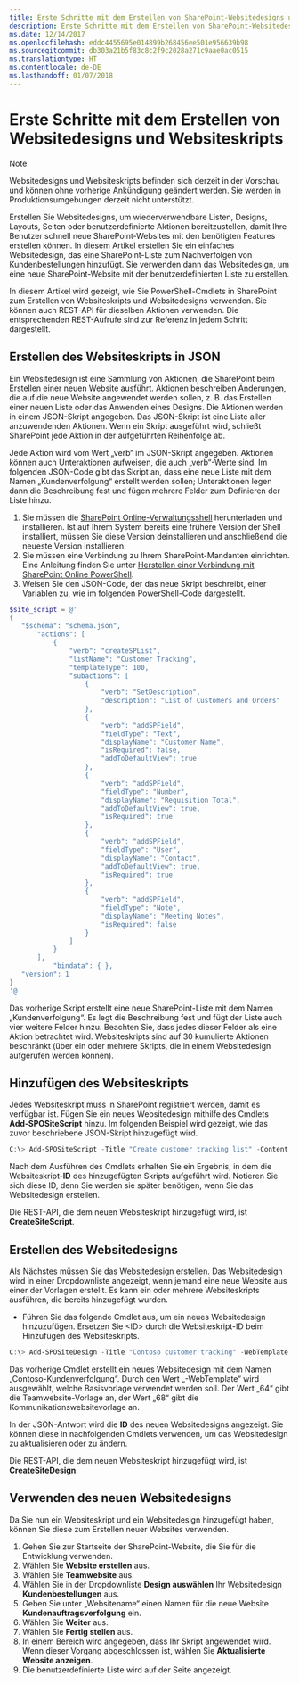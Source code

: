 ```yaml
---
title: Erste Schritte mit dem Erstellen von SharePoint-Websitedesigns und -Websiteskripts
description: Erste Schritte mit dem Erstellen von SharePoint-Websitedesigns und -Websiteskripts, aus denen Benutzer ihre eigenen Websites erstellen.
ms.date: 12/14/2017
ms.openlocfilehash: eddc4455695e014899b268456ee501e956639b98
ms.sourcegitcommit: db303a21b5f83c8c2f9c2028a271c9aae0ac0515
ms.translationtype: HT
ms.contentlocale: de-DE
ms.lasthandoff: 01/07/2018
---
```

# <a name="get-started-creating-site-designs-and-site-scripts"></a>Erste Schritte mit dem Erstellen von Websitedesigns und Websiteskripts

> [!NOTE]
> Websitedesigns und Websiteskripts befinden sich derzeit in der Vorschau und können ohne vorherige Ankündigung geändert werden. Sie werden in Produktionsumgebungen derzeit nicht unterstützt.

Erstellen Sie Websitedesigns, um wiederverwendbare Listen, Designs, Layouts, Seiten oder benutzerdefinierte Aktionen bereitzustellen, damit Ihre Benutzer schnell neue SharePoint-Websites mit den benötigten Features erstellen können. In diesem Artikel erstellen Sie ein einfaches Websitedesign, das eine SharePoint-Liste zum Nachverfolgen von Kundenbestellungen hinzufügt. Sie verwenden dann das Websitedesign, um eine neue SharePoint-Website mit der benutzerdefinierten Liste zu erstellen.

In diesem Artikel wird gezeigt, wie Sie PowerShell-Cmdlets in SharePoint zum Erstellen von Websiteskripts und Websitedesigns verwenden. Sie können auch REST-API für dieselben Aktionen verwenden. Die entsprechenden REST-Aufrufe sind zur Referenz in jedem Schritt dargestellt.

## <a name="create-the-site-script-in-json"></a>Erstellen des Websiteskripts in JSON

Ein Websitedesign ist eine Sammlung von Aktionen, die SharePoint beim Erstellen einer neuen Website ausführt. Aktionen beschreiben Änderungen, die auf die neue Website angewendet werden sollen, z. B. das Erstellen einer neuen Liste oder das Anwenden eines Designs. Die Aktionen werden in einem JSON-Skript angegeben. Das JSON-Skript ist eine Liste aller anzuwendenden Aktionen. Wenn ein Skript ausgeführt wird, schließt SharePoint jede Aktion in der aufgeführten Reihenfolge ab.

Jede Aktion wird vom Wert „verb“ im JSON-Skript angegeben. Aktionen können auch Unteraktionen aufweisen, die auch „verb“-Werte sind. Im folgenden JSON-Code gibt das Skript an, dass eine neue Liste mit dem Namen „Kundenverfolgung“ erstellt werden sollen; Unteraktionen legen dann die Beschreibung fest und fügen mehrere Felder zum Definieren der Liste hinzu.

1. Sie müssen die [SharePoint Online-Verwaltungsshell](https://www.microsoft.com/en-us/download/details.aspx?id=35588) herunterladen und installieren. Ist auf Ihrem System bereits eine frühere Version der Shell installiert, müssen Sie diese Version deinstallieren und anschließend die neueste Version installieren.
1. Sie müssen eine Verbindung zu Ihrem SharePoint-Mandanten einrichten. Eine Anleitung finden Sie unter [Herstellen einer Verbindung mit SharePoint Online PowerShell](https://technet.microsoft.com/de-DE/library/fp161372.aspx).
1. Weisen Sie den JSON-Code, der das neue Skript beschreibt, einer Variablen zu, wie im folgenden PowerShell-Code dargestellt.

 ```powershell
$site_script = @'
{
    "$schema": "schema.json",
        "actions": [
            {
                "verb": "createSPList",
                "listName": "Customer Tracking",
                "templateType": 100,
                "subactions": [
                    {
                        "verb": "SetDescription",
                        "description": "List of Customers and Orders"
                    },
                    {
                        "verb": "addSPField",
                        "fieldType": "Text",
                        "displayName": "Customer Name",
                        "isRequired": false,
                        "addToDefaultView": true
                    },
                    {
                        "verb": "addSPField",
                        "fieldType": "Number",
                        "displayName": "Requisition Total",
                        "addToDefaultView": true,
                        "isRequired": true
                    },
                    {
                        "verb": "addSPField",
                        "fieldType": "User",
                        "displayName": "Contact",
                        "addToDefaultView": true,
                        "isRequired": true
                    },
                    {
                        "verb": "addSPField",
                        "fieldType": "Note",
                        "displayName": "Meeting Notes",
                        "isRequired": false
                    }
                ]
            }
        ],
            "bindata": { },
    "version": 1
}
'@
```

Das vorherige Skript erstellt eine neue SharePoint-Liste mit dem Namen „Kundenverfolgung“. Es legt die Beschreibung fest und fügt der Liste auch vier weitere Felder hinzu. Beachten Sie, dass jedes dieser Felder als eine Aktion betrachtet wird. Websiteskripts sind auf 30 kumulierte Aktionen beschränkt (über ein oder mehrere Skripts, die in einem Websitedesign aufgerufen werden können).

## <a name="add-the-site-script"></a>Hinzufügen des Websiteskripts

Jedes Websiteskript muss in SharePoint registriert werden, damit es verfügbar ist. Fügen Sie ein neues Websitedesign mithilfe des Cmdlets **Add-SPOSiteScript** hinzu. Im folgenden Beispiel wird gezeigt, wie das zuvor beschriebene JSON-Skript hinzugefügt wird. 

```powershell
C:\> Add-SPOSiteScript -Title "Create customer tracking list" -Content $site_script -Description "Creates list for tracking customer contact information"
```

Nach dem Ausführen des Cmdlets erhalten Sie ein Ergebnis, in dem die Websiteskript-**ID** des hinzugefügten Skripts aufgeführt wird. Notieren Sie sich diese ID, denn Sie werden sie später benötigen, wenn Sie das Websitedesign erstellen.

Die REST-API, die dem neuen Websiteskript hinzugefügt wird, ist **CreateSiteScript**.

## <a name="create-the-site-design"></a>Erstellen des Websitedesigns

Als Nächstes müssen Sie das Websitedesign erstellen. Das Websitedesign wird in einer Dropdownliste angezeigt, wenn jemand eine neue Website aus einer der Vorlagen erstellt. Es kann ein oder mehrere Websiteskripts ausführen, die bereits hinzugefügt wurden.

- Führen Sie das folgende Cmdlet aus, um ein neues Websitedesign hinzuzufügen. Ersetzen Sie \<ID\> durch die Websiteskript-ID beim Hinzufügen des Websiteskripts.

```powershell
C:\> Add-SPOSiteDesign -Title "Contoso customer tracking" -WebTemplate "64" -SiteScripts "<ID>" -Description "Tracks key customer data in a list"
```

Das vorherige Cmdlet erstellt ein neues Websitedesign mit dem Namen „Contoso-Kundenverfolgung“. Durch den Wert „-WebTemplate“ wird ausgewählt, welche Basisvorlage verwendet werden soll. Der Wert „64“ gibt die Teamwebsite-Vorlage an, der Wert „68“ gibt die Kommunikationswebsitevorlage an.

In der JSON-Antwort wird die **ID** des neuen Websitedesigns angezeigt. Sie können diese in nachfolgenden Cmdlets verwenden, um das Websitedesign zu aktualisieren oder zu ändern.

Die REST-API, die dem neuen Websiteskript hinzugefügt wird, ist **CreateSiteDesign**.

## <a name="use-the-new-site-design"></a>Verwenden des neuen Websitedesigns

Da Sie nun ein Websiteskript und ein Websitedesign hinzugefügt haben, können Sie diese zum Erstellen neuer Websites verwenden.

1. Gehen Sie zur Startseite der SharePoint-Website, die Sie für die Entwicklung verwenden.
1. Wählen Sie **Website erstellen** aus.
1. Wählen Sie **Teamwebsite** aus.
1. Wählen Sie in der Dropdownliste **Design auswählen** Ihr Websitedesign **Kundenbestellungen** aus.
1. Geben Sie unter „Websitename“ einen Namen für die neue Website **Kundenauftragsverfolgung** ein.
1. Wählen Sie **Weiter** aus.
1. Wählen Sie **Fertig stellen** aus.
1. In einem Bereich wird angegeben, dass Ihr Skript angewendet wird. Wenn dieser Vorgang abgeschlossen ist, wählen Sie **Aktualisierte Website anzeigen**.
1. Die benutzerdefinierte Liste wird auf der Seite angezeigt.
